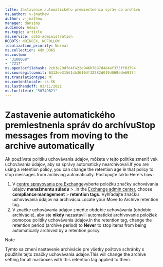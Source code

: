 ```yaml
---
title: Zastavenie automatického premiestnenia správ do archívu
ms.author: v-jmathew
author: v-jmathew
manager: dansimp
audience: Admin
ms.topic: article
ms.service: o365-administration
ROBOTS: NOINDEX, NOFOLLOW
localization_priority: Normal
ms.collection: Adm_O365
ms.custom:
- "3100008"
- "7217"
ms.openlocfilehash: 2cb3e29dfd4f422e946b7887d4d44f373ff03794
ms.sourcegitcommit: 6312ee31561db36104f32282d019d069ede69174
ms.translationtype: MT
ms.contentlocale: sk-SK
ms.lasthandoff: 03/11/2021
ms.locfileid: "50749821"
---
```

# <a name="stop-messages-from-moving-to-the-archive-automatically"></a><span data-ttu-id="e66fd-102">Zastavenie automatického premiestnenia správ do archívu</span><span class="sxs-lookup"><span data-stu-id="e66fd-102">Stop messages from moving to the archive automatically</span></span>

<span data-ttu-id="e66fd-103">Ak používate politiku uchovávania údajov, môžete v tejto politike zmeniť vek uchovávania údajov, aby sa správy automaticky nearchivovali.</span><span class="sxs-lookup"><span data-stu-id="e66fd-103">If you are using a retention policy, you can change the retention age in that policy to stop messages from archiving automatically.</span></span> <span data-ttu-id="e66fd-104">Postupujte takto:</span><span class="sxs-lookup"><span data-stu-id="e66fd-104">Here's how:</span></span>

1. <span data-ttu-id="e66fd-105">V [centre spravovania pre Exchange](https://go.microsoft.com/fwlink/?linkid=2059104)vyberte položku značky uchovávania údajov **manažmentu súladu**  >  .</span><span class="sxs-lookup"><span data-stu-id="e66fd-105">In the [Exchange admin center](https://go.microsoft.com/fwlink/?linkid=2059104), choose **compliance management** > **retention tags**.</span></span> <span data-ttu-id="e66fd-106">Vyhľadajte značku uchovávania údajov na archiváciu.</span><span class="sxs-lookup"><span data-stu-id="e66fd-106">Locate your Move to Archive retention tag.</span></span>
2. <span data-ttu-id="e66fd-107">V značke uchovávania údajov zmeňte obdobie uchovávania (obdobie archivácie), aby ste **nikdy** nezastavili automatické archivovanie položiek pomocou politiky uchovávania údajov.</span><span class="sxs-lookup"><span data-stu-id="e66fd-107">In the retention tag, change the retention period (archive period) to **Never** to stop items from being automatically archived by a retention policy.</span></span>

> [!NOTE]
> <span data-ttu-id="e66fd-108">Týmto sa zmení nastavenie archivácie pre všetky poštové schránky s použitím tejto značky uchovávania údajov.</span><span class="sxs-lookup"><span data-stu-id="e66fd-108">This will change the archive setting for all mailboxes with this retention tag applied to them.</span></span>
